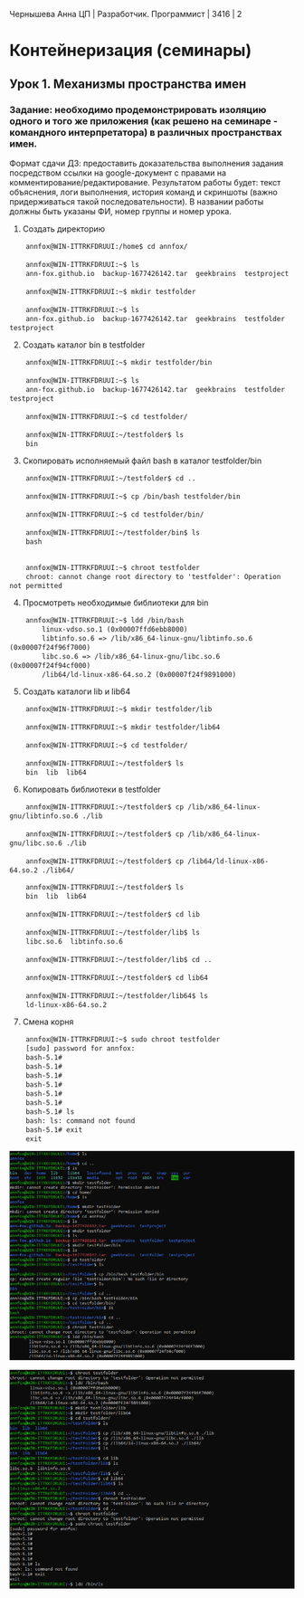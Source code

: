 
Чернышева Анна 
ЦП | Разработчик. Программист | 3416 | 2

# Контейнеризация (семинары)
## Урок 1. Механизмы пространства имен
### Задание: необходимо продемонстрировать изоляцию одного и того же приложения (как решено на семинаре - командного интерпретатора) в различных пространствах имен.

Формат сдачи ДЗ: предоставить доказательства выполнения задания посредством ссылки на google-документ с правами на комментирование/редактирование.
Результатом работы будет: текст объяснения, логи выполнения, история команд и скриншоты (важно придерживаться такой последовательности).
В названии работы должны быть указаны ФИ, номер группы и номер урока.


1. Создать директорию
```
    annfox@WIN-ITTRKFDRUUI:/home$ cd annfox/

    annfox@WIN-ITTRKFDRUUI:~$ ls
    ann-fox.github.io  backup-1677426142.tar  geekbrains  testproject

    annfox@WIN-ITTRKFDRUUI:~$ mkdir testfolder

    annfox@WIN-ITTRKFDRUUI:~$ ls
    ann-fox.github.io  backup-1677426142.tar  geekbrains  testfolder  testproject
```


2. Создать каталог bin в testfolder
```
    annfox@WIN-ITTRKFDRUUI:~$ mkdir testfolder/bin

    annfox@WIN-ITTRKFDRUUI:~$ ls
    ann-fox.github.io  backup-1677426142.tar  geekbrains  testfolder  testproject

    annfox@WIN-ITTRKFDRUUI:~$ cd testfolder/

    annfox@WIN-ITTRKFDRUUI:~/testfolder$ ls
    bin
```

3. Скопировать исполняемый файл bash в каталог testfolder/bin
```
    annfox@WIN-ITTRKFDRUUI:~/testfolder$ cd ..

    annfox@WIN-ITTRKFDRUUI:~$ cp /bin/bash testfolder/bin

    annfox@WIN-ITTRKFDRUUI:~$ cd testfolder/bin/

    annfox@WIN-ITTRKFDRUUI:~/testfolder/bin$ ls
    bash
```
```

    annfox@WIN-ITTRKFDRUUI:~$ chroot testfolder
    chroot: cannot change root directory to 'testfolder': Operation not permitted
```

4. Просмотреть необходимые библиотеки для bin
```
    annfox@WIN-ITTRKFDRUUI:~$ ldd /bin/bash
        linux-vdso.so.1 (0x00007ffd6ebb8000)
        libtinfo.so.6 => /lib/x86_64-linux-gnu/libtinfo.so.6 (0x00007f24f96f7000)
        libc.so.6 => /lib/x86_64-linux-gnu/libc.so.6 (0x00007f24f94cf000)
        /lib64/ld-linux-x86-64.so.2 (0x00007f24f9891000)
```

5. Создать каталоги lib и lib64
```
    annfox@WIN-ITTRKFDRUUI:~$ mkdir testfolder/lib

    annfox@WIN-ITTRKFDRUUI:~$ mkdir testfolder/lib64

    annfox@WIN-ITTRKFDRUUI:~$ cd testfolder/

    annfox@WIN-ITTRKFDRUUI:~/testfolder$ ls
    bin  lib  lib64
```

6. Копировать библиотеки в testfolder

```
    annfox@WIN-ITTRKFDRUUI:~/testfolder$ cp /lib/x86_64-linux-gnu/libtinfo.so.6 ./lib

    annfox@WIN-ITTRKFDRUUI:~/testfolder$ cp /lib/x86_64-linux-gnu/libc.so.6 ./lib

    annfox@WIN-ITTRKFDRUUI:~/testfolder$ cp /lib64/ld-linux-x86-64.so.2 ./lib64/
```

```
    annfox@WIN-ITTRKFDRUUI:~/testfolder$ ls
    bin  lib  lib64

    annfox@WIN-ITTRKFDRUUI:~/testfolder$ cd lib

    annfox@WIN-ITTRKFDRUUI:~/testfolder/lib$ ls
    libc.so.6  libtinfo.so.6

    annfox@WIN-ITTRKFDRUUI:~/testfolder/lib$ cd ..

    annfox@WIN-ITTRKFDRUUI:~/testfolder$ cd lib64

    annfox@WIN-ITTRKFDRUUI:~/testfolder/lib64$ ls
    ld-linux-x86-64.so.2
```

7. Смена корня

```
    annfox@WIN-ITTRKFDRUUI:~$ sudo chroot testfolder
    [sudo] password for annfox:
    bash-5.1#
    bash-5.1#
    bash-5.1#
    bash-5.1#
    bash-5.1#
    bash-5.1#
    bash-5.1# ls
    bash: ls: command not found
    bash-5.1# exit
    exit
```


![Result1](.//images/scr1.jpg)

![Result2](.//images/scr2.jpg)
